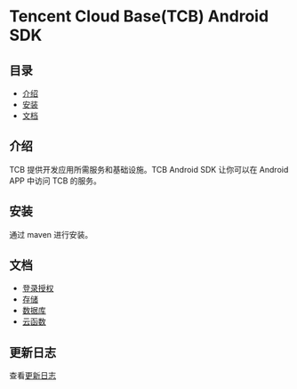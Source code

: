 # Tencent Cloud Base(TCB) Android SDK

## 目录

- [介绍](#介绍)
- [安装](#安装)
- [文档](#文档)

## 介绍

TCB 提供开发应用所需服务和基础设施。TCB Android SDK 让你可以在 Android APP 中访问 TCB 的服务。

## 安装

通过 maven 进行安装。

## 文档

- [登录授权](docs/authorization.md)
- [存储](docs/storage.md)
- [数据库](docs/database.md)
- [云函数](docs/function.md)

## 更新日志

查看[更新日志](./changelog.md)

